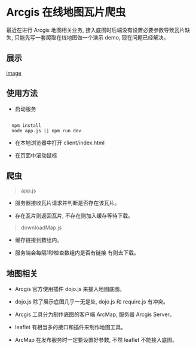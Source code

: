 # Arcgis 在线地图瓦片爬虫

最近在进行 Arcgis 地图相关业务, 接入底图时后端没有设置必要参数导致瓦片缺失, 只能先写一套爬取在线地图做一个演示 demo, 现在问题已经解决。

## 展示

[image](https://github.com/buildlove/grap-map-tiles/blob/master/images/image.png)

## 使用方法

* 启动服务

```

  npm install
  node app.js || npm run dev

```

* 在本地浏览器中打开 client/index.html

* 在页面中滚动鼠标

## 爬虫

> app.js

* 服务器接收瓦片请求并判断是否存在该瓦片。

* 存在瓦片则返回瓦片, 不存在则加入缓存等待下载。

> downloadMap.js

* 缓存链接到数组内。

* 服务端会每隔1秒检查数组内是否有链接 有则去下载。

## 地图相关

* Arcgis 官方使用插件 dojo.js 来接入地图底图。

* dojo.js 除了展示底图几乎一无是处, dojo.js 和 require.js 有冲突。

* Arcgis 工具分为制作底图的客户端 ArcMap, 服务器 Arcgis Server。

* leaflet 有相当多的接口和插件来制作地图工具。

* ArcMap 在发布服务时一定要设置好参数, 不然 leaflet 不能接入底图。


